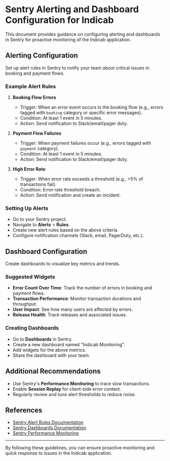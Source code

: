 # Sentry Alerting and Dashboard Configuration for Indicab

This document provides guidance on configuring alerting and dashboards in Sentry for proactive monitoring of the Indicab application.

## Alerting Configuration

Set up alert rules in Sentry to notify your team about critical issues in booking and payment flows.

### Example Alert Rules

1. **Booking Flow Errors**
   - Trigger: When an error event occurs in the booking flow (e.g., errors tagged with `booking` category or specific error messages).
   - Condition: At least 1 event in 5 minutes.
   - Action: Send notification to Slack/email/pager duty.

2. **Payment Flow Failures**
   - Trigger: When payment failures occur (e.g., errors tagged with `payment` category).
   - Condition: At least 1 event in 5 minutes.
   - Action: Send notification to Slack/email/pager duty.

3. **High Error Rate**
   - Trigger: When error rate exceeds a threshold (e.g., >5% of transactions fail).
   - Condition: Error rate threshold breach.
   - Action: Send notification and create an incident.

### Setting Up Alerts

- Go to your Sentry project.
- Navigate to **Alerts** > **Rules**.
- Create new alert rules based on the above criteria.
- Configure notification channels (Slack, email, PagerDuty, etc.).

## Dashboard Configuration

Create dashboards to visualize key metrics and trends.

### Suggested Widgets

- **Error Count Over Time**: Track the number of errors in booking and payment flows.
- **Transaction Performance**: Monitor transaction durations and throughput.
- **User Impact**: See how many users are affected by errors.
- **Release Health**: Track releases and associated issues.

### Creating Dashboards

- Go to **Dashboards** in Sentry.
- Create a new dashboard named "Indicab Monitoring".
- Add widgets for the above metrics.
- Share the dashboard with your team.

## Additional Recommendations

- Use Sentry's **Performance Monitoring** to trace slow transactions.
- Enable **Session Replay** for client-side error context.
- Regularly review and tune alert thresholds to reduce noise.

## References

- [Sentry Alert Rules Documentation](https://docs.sentry.io/product/alerts/alert-rules/)
- [Sentry Dashboards Documentation](https://docs.sentry.io/product/dashboards/)
- [Sentry Performance Monitoring](https://docs.sentry.io/product/performance/)

---

By following these guidelines, you can ensure proactive monitoring and quick response to issues in the Indicab application.
